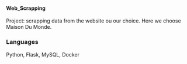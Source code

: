 #### Web_Scrapping

Project: scrapping data from the website ou our choice. Here we choose Maison Du Monde.

### Languages 

Python, Flask, MySQL, Docker 
